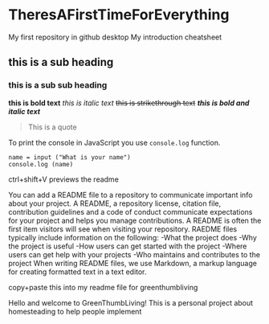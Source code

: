 # TheresAFirstTimeForEverything
 My first repository in github desktop
 My introduction cheatsheet

## this is a sub heading
### this is a sub sub heading

**this is bold text**
*this is italic text*
~~this is strikethrough text~~
***this is bold and italic text***
> This is a quote

To print the console in JavaScript you use `console.log` function.
```
name = input ("What is your name")
console.log (name)
```
ctrl+shift+V previews the readme

You can add a README file to a repository to communicate important info about your project. A README, a repository license, citation file, contribution guidelines and a code of conduct communicate expectations for your project and helps you manage contributions.
A README is often the first item visitors will see when visiting your repository. RAEDME files typically include information on the following:
-What the project does
-Why the project is useful
-How users can get started with the project
-Where users can get help with your projects
-Who maintains and contributes to the project
When writing README files, we use Markdown, a markup language for creating formatted text in a text editor.


copy+paste this into my readme file for greenthumbliving

Hello and welcome to GreenThumbLiving! This is a personal project about homesteading to help people implement 